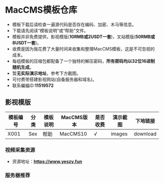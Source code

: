 # MacCMS模板仓库
- 模板下载后请检查一遍源代码是否存在编码、加密、木马等信息。
- 下载请先阅读“模板说明”或“帮助”文件。
- 模板并非免费提供，影视模版(**10RMB或2USDT一套**)，叉站模版(**50RMB或8USDT一套**)。
- 收费是因为我花费了大量时间来收集和整理MacCMS模板，这是不可忽视的成本。
- 每组模板的压缩包都配备了一个独特的解压密码，**所有密码均以32位16进制随机生成**。
- 暂**无实际演示地址**，参考下方截图。
- 可付费带搭建影视网站(自备服务器和域名)。
- 联系蝙蝠iD:**11519572**

## 影视模版
|模板编号|分类|模板说明|MacCMS版本|是否收费|演示截图|下地链接|
| --- | --- | --- | --- | --- | --- | --- |
|X001|Sex|帮助|MacCMS10|√|images|download|

### 视频采集资源
- 资源地址：**https://www.yeszy.fun**

### 服务器推荐
